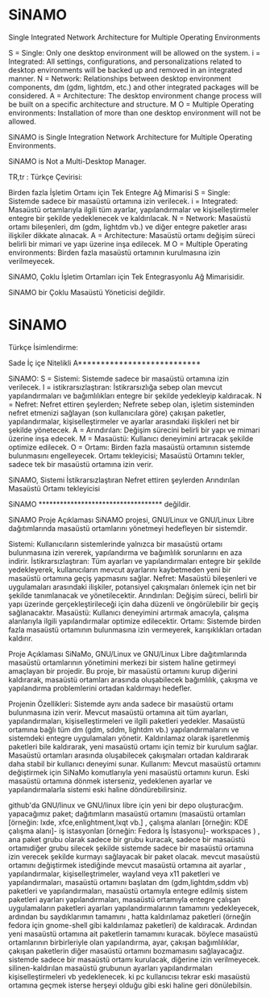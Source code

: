 # SiNAMO
Single Integrated Network Architecture for Multiple Operating Environments

S = Single: Only one desktop environment will be allowed on the system. 
i = Integrated: All settings, configurations, and personalizations related to desktop environments will be backed up and removed in an integrated manner. 
N = Network: Relationships between desktop environment components, dm (gdm, lightdm, etc.) and other integrated packages will be considered. 
A = Architecture: The desktop environment change process will be built on a specific architecture and structure. 
M O = Multiple Operating environments: Installation of more than one desktop environment will not be allowed.

SiNAMO is Single Integration Network Architecture for Multiple Operating Environments. 

SiNAMO is Not a Multi-Desktop Manager.



TR,tr : Türkçe Çevirisi:

Birden fazla İşletim Ortamı için Tek Entegre Ağ Mimarisi
S = Single: Sistemde sadece bir masaüstü ortamına izin verilecek.
i = Integrated: Masaüstü ortamlarıyla ilgili tüm ayarlar, yapılandırmalar ve kişiselleştirmeler entegre bir şekilde yedeklenecek ve kaldırılacak.
N = Network: Masaüstü ortamı bileşenleri, dm (gdm, lightdm vb.) ve diğer entegre paketler arası ilişkiler dikkate alınacak.
A = Architecture: Masaüstü ortamı değişim süreci belirli bir mimari ve yapı üzerine inşa edilecek.
M O = Multiple Operating environments: Birden fazla masaüstü ortamının kurulmasına izin verilmeyecek.

SiNAMO, Çoklu İşletim Ortamları için Tek Entegrasyonlu Ağ Mimarisidir.

SiNAMO bir Çoklu Masaüstü Yöneticisi değildir.





# SiNAMO
Türkçe İsimlendirme:

Sade İç içe Nitelikli A***************************

SiNAMO:
S = Sistemi: Sistemde sadece bir masaüstü ortamına izin verilecek.
I = istikrarsızlaştıran: İstikrarsızlığa sebep olan mevcut yapılandırmaları ve bağımlılıkları entegre bir şekilde yedekleyip kaldıracak.
N = Nefret: Nefret ettiren şeylerden; Nefrete sebep olan, işletim sisteminden nefret etmenizi sağlayan (son kullanıcılara göre) çakışan paketler, yapılandırmalar, kişiselleştirmeler ve ayarlar arasındaki ilişkileri net bir şekilde yönetecek.
A = Arındırılan: Değişim sürecini belirli bir yapı ve mimari üzerine inşa edecek.
M = Masaüstü: Kullanıcı deneyimini artıracak şekilde optimize edilecek.
O = Ortamı: Birden fazla masaüstü ortamının sistemde bulunmasını engelleyecek. Ortamı tekleyicisi; Masaüstü Ortamını tekler, sadece tek bir masaüstü ortamına izin verir.

SiNAMO, Sistemi İstikrarsızlaştıran Nefret ettiren şeylerden Arındırılan Masaüstü Ortamı tekleyicisi

SiNAMO   *********************************** değildir.



SiNAMO Proje Açıklaması
SiNAMO projesi, GNU/Linux ve GNU/Linux Libre dağıtımlarında masaüstü ortamlarını yönetmeyi hedefleyen bir sistemdir.

Sistemi: Kullanıcıların sistemlerinde yalnızca bir masaüstü ortamı bulunmasına izin vererek, yapılandırma ve bağımlılık sorunlarını en aza indirir.
İstikrarsızlaştıran: Tüm ayarları ve yapılandırmaları entegre bir şekilde yedekleyerek, kullanıcıların mevcut ayarlarını kaybetmeden yeni bir masaüstü ortamına geçiş yapmasını sağlar.
Nefret: Masaüstü bileşenleri ve uygulamaları arasındaki ilişkiler, potansiyel çakışmaları önlemek için net bir şekilde tanımlanacak ve yönetilecektir.
Arındırılan: Değişim süreci, belirli bir yapı üzerinde gerçekleştirileceği için daha düzenli ve öngörülebilir bir geçiş sağlanacaktır.
Masaüstü: Kullanıcı deneyimini artırmak amacıyla, çalışma alanlarıyla ilgili yapılandırmalar optimize edilecektir.
Ortamı: Sistemde birden fazla masaüstü ortamının bulunmasına izin vermeyerek, karışıklıkları ortadan kaldırır.





Proje Açıklaması
SiNaMo, GNU/Linux ve GNU/Linux Libre dağıtımlarında masaüstü ortamlarının yönetimini merkezi bir sistem haline getirmeyi amaçlayan bir projedir. Bu proje, bir masaüstü ortamını kurup diğerini kaldırarak, masaüstü ortamları arasında oluşabilecek bağımlılık, çakışma ve yapılandırma problemlerini ortadan kaldırmayı hedefler.

Projenin Özellikleri:
Sistemde aynı anda sadece bir masaüstü ortamı bulunmasına izin verir.
Mevcut masaüstü ortamına ait tüm ayarları, yapılandırmaları, kişiselleştirmeleri ve ilgili paketleri yedekler.
Masaüstü ortamına bağlı tüm dm (gdm, sddm, lightdm vb.) yapılandırmalarını ve sistemdeki entegre uygulamaları yönetir.
Kaldırılamaz olarak işaretlenmiş paketleri bile kaldırarak, yeni masaüstü ortamı için temiz bir kurulum sağlar.
Masaüstü ortamları arasında oluşabilecek çakışmaları ortadan kaldırarak daha stabil bir kullanıcı deneyimi sunar.
Kullanım:
Mevcut masaüstü ortamını değiştirmek için SiNaMo komutlarıyla yeni masaüstü ortamını kurun.
Eski masaüstü ortamına dönmek isterseniz, yedeklenen ayarlar ve yapılandırmalarla sistemi eski haline döndürebilirsiniz.




github'da GNU/linux ve GNU/linux libre için yeni bir depo oluşturacğım. yapacağımız paket; dağıtımların masaüstü ortamını  (masaüstü ortamları [örneğin: lxde, xfce,enlightment,lxqt vb.] , çalışma alanları [örneğin: KDE çalışma alanı]- iş istasyonları [örneğin: Fedora İş İstasyonu]- workspaces ) , ana paket grubu olarak sadece bir grubu kuracak, sadece bir masaüstü ortamıdiğer grubu silecek şekilde sistemde sadece bir masaüstü ortamına izin verecek şekilde kurmayı sağlayacak bir paket olacak. mevcut masaüstü ortamını değiştirmek istediğinde mevcut masaüstü ortamına ait ayarlar , yapılandırmalar, kişiselleştrimeler, wayland veya x11 paketleri ve yapılandırmaları, masaüstü ortamını başlatan dm (gdm,lightdm,sddm vb) paketleri ve yapılandırmaları, masaüstü ortamıyla entegre edilmiş sistem paketleri ayarları yapılandırmaları, masaüstü ortamıyla entegre çalışan uygulamaların paketleri ayarları yapılandırmalarının tamamını yedekleyecek, ardından bu saydıklarımın tamamını , hatta kaldırılamaz paketleri (örneğin fedora için gnome-shell gibi kaldırılamaz paketleri) de kaldıracak. Ardından yeni masaüstü ortamına ait paketlerin tamamını kuracak. böylece masaüstü ortamlarının birbirleriyle olan yapılandırma, ayar, çakışan bağımlılıklar, çakışan paketlerin diğer masaüstü ortamını bozmamasını sağlayacağız. sistemde sadece bir masaüstü ortamı kurulacak, diğerine izin verilmeyecek. silinen-kaldırılan masaüstü grubunun ayarları yapılandırmaları kişiselleştirmeleri vb yedeklenecek. ki pc kullanıcısı tekrar eski masaüstü ortamına geçmek isterse herşeyi olduğu gibi eski haline geri dönülebilsin. 
